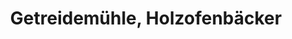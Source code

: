 ---
title: "Getreidemühle, Holzofenbäcker"
url: /simmelsdorf/getreidemuehle-holzofenbaecker/
shop: Bäckerei
---